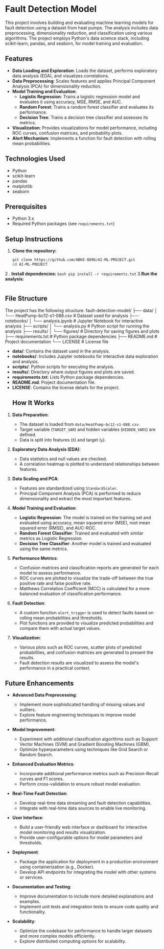 # Fault Detection Model

This project involves building and evaluating machine learning models for fault detection using a dataset from heat pumps. The analysis includes data preprocessing, dimensionality reduction, and classification using various algorithms. The project employs Python's data science stack, including scikit-learn, pandas, and seaborn, for model training and evaluation.

## Features

- **Data Loading and Exploration**: Loads the dataset, performs exploratory data analysis (EDA), and visualizes correlations.
- **Data Preprocessing**: Scales features and applies Principal Component Analysis (PCA) for dimensionality reduction.
- **Model Training and Evaluation**:
  - **Logistic Regression**: Trains a logistic regression model and evaluates it using accuracy, MSE, RMSE, and AUC.
  - **Random Forest**: Trains a random forest classifier and evaluates its performance.
  - **Decision Tree**: Trains a decision tree classifier and assesses its metrics.
- **Visualization**: Provides visualizations for model performance, including ROC curves, confusion matrices, and probability plots.
- **Alert Mechanism**: Implements a function for fault detection with rolling mean probabilities.

## Technologies Used

- Python
- scikit-learn
- pandas
- matplotlib
- seaborn

## Prerequisites

- Python 3.x
- Required Python packages (see `requirements.txt`)

## Setup Instructions

1. **Clone the repository:**

   ```bash
   git clone https://github.com/ABHI-8896/AI-ML-PROJECT.git
   cd AI-ML-PROJECT
    ```
2 . **Install dependencies:**
     ``` bash
     pip install -r requirements.txt
      ```
3.**Run the analysis:**
 ```python analysis.py
 ```
## File Structure

The project has the following structure:
fault-detection-model/ ├── data/ │ └── HeatPump-bc12-s1-088.csv # Dataset used for analysis ├── notebooks/ │ └── analysis.ipynb # Jupyter Notebook for interactive analysis ├── scripts/ │ └── analysis.py # Python script for running the analysis ├── results/ │ └── figures/ # Directory for saving figures and plots ├── requirements.txt # Python package dependencies ├── README.md # Project documentation └── LICENSE # License file

- **data/**: Contains the dataset used in the analysis.
- **notebooks/**: Includes Jupyter notebooks for interactive data exploration and analysis.
- **scripts/**: Python scripts for executing the analysis.
- **results/**: Directory where output figures and plots are saved.
- **requirements.txt**: Lists Python package dependencies.
- **README.md**: Project documentation file.
- **LICENSE**: Contains the license details for the project.
  ## How It Works

1. **Data Preparation**:
   - The dataset is loaded from `data/HeatPump-bc12-s1-088.csv`.
   - Target variable (`TARGET_VAR`) and hidden variables (`HIDDEN_VARS`) are defined.
   - Data is split into features (`X`) and target (`y`).

2. **Exploratory Data Analysis (EDA)**:
   - Data statistics and null values are checked.
   - A correlation heatmap is plotted to understand relationships between features.

3. **Data Scaling and PCA**:
   - Features are standardized using `StandardScaler`.
   - Principal Component Analysis (PCA) is performed to reduce dimensionality and extract the most important features.

4. **Model Training and Evaluation**:
   - **Logistic Regression**: The model is trained on the training set and evaluated using accuracy, mean squared error (MSE), root mean squared error (RMSE), and AUC-ROC.
   - **Random Forest Classifier**: Trained and evaluated with similar metrics as Logistic Regression.
   - **Decision Tree Classifier**: Another model is trained and evaluated using the same metrics.

5. **Performance Metrics**:
   - Confusion matrices and classification reports are generated for each model to assess performance.
   - ROC curves are plotted to visualize the trade-off between the true positive rate and false positive rate.
   - Matthews Correlation Coefficient (MCC) is calculated for a more balanced evaluation of classification performance.

6. **Fault Detection**:
   - A custom function `alert_trigger` is used to detect faults based on rolling mean probabilities and thresholds.
   - Plot functions are provided to visualize predicted probabilities and compare them with actual target values.

7. **Visualization**:
   - Various plots such as ROC curves, scatter plots of predicted probabilities, and confusion matrices are generated to present the results.
   - Fault detection results are visualized to assess the model's performance in a practical context.
## Future Enhancements

- **Advanced Data Preprocessing**:
  - Implement more sophisticated handling of missing values and outliers.
  - Explore feature engineering techniques to improve model performance.

- **Model Improvement**:
  - Experiment with additional classification algorithms such as Support Vector Machines (SVM) and Gradient Boosting Machines (GBM).
  - Optimize hyperparameters using techniques like Grid Search or Random Search.

- **Enhanced Evaluation Metrics**:
  - Incorporate additional performance metrics such as Precision-Recall curves and F1 scores.
  - Perform cross-validation to ensure robust model evaluation.

- **Real-Time Fault Detection**:
  - Develop real-time data streaming and fault detection capabilities.
  - Integrate with real-time data sources to enable live monitoring.

- **User Interface**:
  - Build a user-friendly web interface or dashboard for interactive model monitoring and results visualization.
  - Provide user-configurable options for model parameters and thresholds.

- **Deployment**:
  - Package the application for deployment in a production environment using containerization (e.g., Docker).
  - Develop API endpoints for integrating the model with other systems or services.

- **Documentation and Testing**:
  - Improve documentation to include more detailed explanations and examples.
  - Implement unit tests and integration tests to ensure code quality and functionality.

- **Scalability**:
  - Optimize the codebase for performance to handle larger datasets and more complex models efficiently.
  - Explore distributed computing options for scalability.



